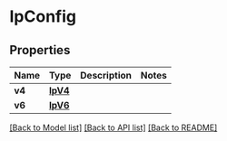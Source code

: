 # IpConfig

## Properties
Name | Type | Description | Notes
------------ | ------------- | ------------- | -------------
**v4** | [**IpV4**](IpV4.md) |  | 
**v6** | [**IpV6**](IpV6.md) |  | 

[[Back to Model list]](../README.md#documentation-for-models) [[Back to API list]](../README.md#documentation-for-api-endpoints) [[Back to README]](../README.md)

